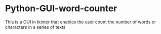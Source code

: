 # Python-GUI-word-counter
This is a GUI in tkinter that enables the user count the number of words or characters in a series of texts
